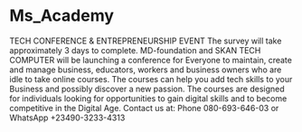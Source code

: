 # Ms_Academy
TECH CONFERENCE &amp; ENTREPRENEURSHIP EVENT   The survey will take approximately 3 days to complete.  MD-foundation and SKAN TECH COMPUTER  will be launching a conference for Everyone to maintain, create and manage business, educators, workers and business owners who are idle to take online courses.  The courses can help you add tech skills to your Business and possibly discover a new passion. The courses are designed for individuals looking for opportunities to gain digital skills and to become competitive in the Digital Age.  Contact us at: Phone   080-693-646-03    or  WhatsApp +23490-3233-4313
